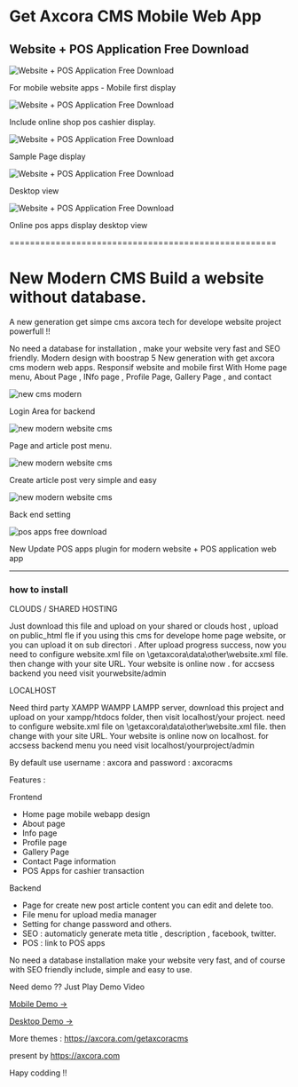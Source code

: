 # Get Axcora CMS Mobile Web App 

## Website + POS Application Free Download

![Website + POS Application Free Download](https://a.fsdn.com/con/app/proj/mobilewebapp/screenshots/Screenshot_2021-01-27%20Get%20Axcora%20CMS%281%29.png/max/max/1)

For mobile website apps - Mobile first display

![Website + POS Application Free Download](https://a.fsdn.com/con/app/proj/mobilewebapp/screenshots/Screenshot_2021-01-27%20Get%20Axcora%20POS%20plugins.png/max/max/1)

Include online shop pos cashier display.

![Website + POS Application Free Download](https://a.fsdn.com/con/app/proj/mobilewebapp/screenshots/Screenshot_2021-01-27%20Profile.png/max/max/1)

Sample Page display

![Website + POS Application Free Download](https://a.fsdn.com/con/app/proj/mobilewebapp/screenshots/Screenshot_2021-01-27%20Get%20Axcora%20CMS%282%29.png/max/max/1)

Desktop view

![Website + POS Application Free Download](https://a.fsdn.com/con/app/proj/mobilewebapp/screenshots/freepointofsaleapp.png/max/max/1)

Online pos apps display desktop view

 
====================================================

# New Modern CMS Build a website without database.

A new generation get simpe cms axcora tech for develope website project powerfull !!

No need a database for installation , make your website very fast and SEO friendly.
Modern design with boostrap 5
New generation with get axcora cms modern web apps.
Responsif website and mobile first
With Home page menu, About Page , INfo page , Profile Page, Gallery Page , and contact

![new cms modern](https://a.fsdn.com/con/app/proj/modernwebsitecms/screenshots/New%20CMS%20modern%20website%20SEO%20%286%29.png/max/max/1)

Login Area for backend

![new modern website cms](https://a.fsdn.com/con/app/proj/getaxcoracms/screenshots/New%20CMS%20modern%20website%20SEO%20%285%29.png/max/max/1)

Page and article post menu.

![new modern website cms](https://a.fsdn.com/con/app/proj/getaxcoracms/screenshots/New%20CMS%20modern%20website%20SEO%20%284%29.png/max/max/1)

Create article post very simple and easy

![new modern website cms](https://a.fsdn.com/con/app/proj/getaxcoracms/screenshots/New%20CMS%20modern%20website%20SEO%20%282%29.png/max/max/1)

Back end setting

![pos apps free download](https://1.bp.blogspot.com/-oAJGBpB86I4/YBDnCo2tn7I/AAAAAAAAMo4/2uUQrJaYJcwYk1O9gMmIP5sL0kh6tDV9gCLcBGAsYHQ/s1372/Screenshot_2021-01-27%2BMobile%2BWeb%2BApps%2B%25C2%25BB%2BSupport.png)

New Update POS apps plugin for modern website + POS application web app

 -----------------------------------------------------------------
### how to install

CLOUDS / SHARED HOSTING

Just download this file and upload on your shared or clouds host , upload on public_html fle if you using this cms for develope home page website, or you can upload it on sub directori .
After upload progress success, now you need to configure website.xml file on \getaxcora\data\other\website.xml file. then change <SITEURL><![CDATA[http://localhost/getaxcoracms/]]></SITEURL> with your site URL.
Your website is online now . for accsess backend you need visit yourwebsite/admin

LOCALHOST

Need third party XAMPP WAMPP LAMPP server, download this project and upload on your xampp/htdocs folder, then visit localhost/your project. need to configure website.xml file on \getaxcora\data\other\website.xml file. then change <SITEURL><![CDATA[http://localhost/getaxcoracms/]]></SITEURL> with your site URL.
Your website is online now on localhost. for accsess backend menu you need visit localhost/yourproject/admin

By default use username : axcora and password : axcoracms

Features :

Frontend
+ Home page mobile webapp design
+ About page
+ Info page 
+ Profile page
+ Gallery Page
+ Contact Page information
+ POS Apps for cashier transaction

Backend
+ Page for create new post article content you can edit and delete too.
+ File menu for upload media manager
+ Setting for change password and others.
+ SEO : automaticly generate meta title , description , facebook, twitter.
+ POS : link to POS apps

No need a database installation make your website very fast, and of course with SEO friendly include, simple and easy to use.

Need demo ?? Just Play Demo Video 

[Mobile Demo →](https://youtu.be/yRjdiQ-I3Mg)
 
[Desktop Demo →](https://youtu.be/ASZEpa_g9I0)

More themes :
https://axcora.com/getaxcoracms

present by https://axcora.com

Hapy codding !!